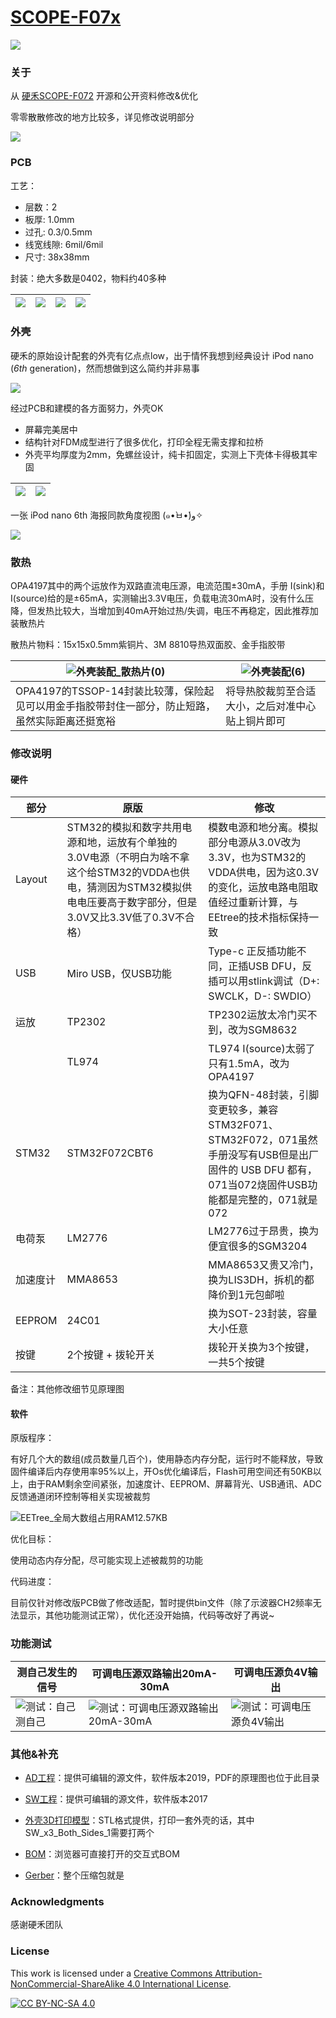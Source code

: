 # [SCOPE-F07x](https://github.com/oldgerman/SCOPE-F07x)

![](Images/外壳装配-0.jpg)

### 关于

从 [硬禾SCOPE-F072](https://github.com/EETree-git/SCOPE-F072) 开源和公开资料修改&优化

零零散散修改的地方比较多，详见修改说明部分

![](Images/SCOPE-F07x_MIndMap_Main.png)

### PCB

工艺：

- 层数：2
- 板厚: 1.0mm 
- 过孔: 0.3/0.5mm
- 线宽线隙: 6mil/6mil
- 尺寸: 38x38mm

封装：绝大多数是0402，物料约40多种

| ![](Images/3d_1.png) | ![](Images/3d_2.png) | ![](Images/3d_3_png.png) | ![](Images/3d_4_png.png) |
| -------------------- | -------------------- | ------------------------ | ------------------------ |

### 外壳



硬禾的原始设计配套的外壳有亿点点low，出于情怀我想到经典设计 iPod nano (*6th* generation)，然而想做到这么简约并非易事

![](Images/wikipedia_IPOD-NANO-6th.png)

经过PCB和建模的各方面努力，外壳OK

- 屏幕完美居中
- 结构针对FDM成型进行了很多优化，打印全程无需支撑和拉桥
- 外壳平均厚度为2mm，免螺丝设计，纯卡扣固定，实测上下壳体卡得极其牢固

| ![](Images/CASE_3D_1.png) | ![](Images/CASE_3D_2.png) |
| ------------------------- | ------------------------- |

一张 iPod nano 6th 海报同款角度视图 (๑•̀ㅂ•́)و✧

![](Images/SW_six-view_2.png)

### 散热

OPA4197其中的两个运放作为双路直流电压源，电流范围±30mA，手册 I(sink)和I(source)给的是±65mA，实测输出3.3V电压，负载电流30mA时，没有什么压降，但发热比较大，当增加到40mA开始过热/失调，电压不再稳定，因此推荐加装散热片

散热片物料：15x15x0.5mm紫铜片、3M 8810导热双面胶、金手指胶带

| ![外壳装配_散热片(0)](Images/外壳装配_散热片(0).jpeg)        | ![外壳装配(6)](Images/外壳装配(6).jpeg)          |
| ------------------------------------------------------------ | ------------------------------------------------ |
| OPA4197的TSSOP-14封装比较薄，保险起见可以用金手指胶带封住一部分，防止短路，虽然实际距离还挺宽裕 | 将导热胶裁剪至合适大小，之后对准中心贴上铜片即可 |

### 修改说明

#### 硬件

| 部分     | 原版                                                         | 修改                                                         |
| -------- | ------------------------------------------------------------ | ------------------------------------------------------------ |
| Layout   | STM32的模拟和数字共用电源和地，运放有个单独的3.0V电源（不明白为啥不拿这个给STM32的VDDA也供电，猜测因为STM32模拟供电电压要高于数字部分，但是3.0V又比3.3V低了0.3V不合格） | 模数电源和地分离。模拟部分电源从3.0V改为3.3V，也为STM32的VDDA供电，因为这0.3V的变化，运放电路电阻取值经过重新计算，与EEtree的技术指标保持一致 |
| USB      | Miro USB，仅USB功能                                          | Type-c 正反插功能不同，正插USB DFU，反插可以用stlink调试（D+: SWCLK，D-: SWDIO） |
| 运放     | TP2302                                                       | TP2302运放太冷门买不到，改为SGM8632                          |
|          | TL974                                                        | TL974 I(source)太弱了只有1.5mA，改为OPA4197                  |
| STM32    | STM32F072CBT6                                                | 换为QFN-48封装，引脚变更较多，兼容STM32F071、STM32F072，071虽然手册没写有USB但是出厂固件的 USB DFU 都有，071当072烧固件USB功能都是完整的，071就是072 |
| 电荷泵   | LM2776                                                       | LM2776过于昂贵，换为便宜很多的SGM3204                        |
| 加速度计 | MMA8653                                                      | MMA8653又贵又冷门，换为LIS3DH，拆机的都降价到1元包邮啦       |
| EEPROM   | 24C01                                                        | 换为SOT-23封装，容量大小任意                                 |
| 按键     | 2个按键 + 拨轮开关                                           | 拨轮开关换为3个按键，一共5个按键                             |

备注：其他修改细节见原理图

#### 软件

原版程序：

有好几个大的数组(成员数量几百个)，使用静态内存分配，运行时不能释放，导致固件编译后内存使用率95%以上，开Os优化编译后，Flash可用空间还有50KB以上，由于RAM剩余空间紧张，加速度计、EEPROM、屏幕背光、USB通讯、ADC反馈通道闭环控制等相关实现被裁剪

![EETree_全局大数组占用RAM12.57KB](Images/EETree_全局大数组占用RAM12.57KB.png)

优化目标：

使用动态内存分配，尽可能实现上述被裁剪的功能

代码进度：

目前仅针对修改版PCB做了修改适配，暂时提供bin文件（除了示波器CH2频率无法显示，其他功能测试正常），优化还没开始搞，代码等改好了再说~

### 功能测试

| 测自己发生的信号                                 | 可调电压源双路输出20mA-30mA                                  | 可调电压源负4V输出                                           |
| ------------------------------------------------ | ------------------------------------------------------------ | ------------------------------------------------------------ |
| ![测试：自己测自己](Images/测试：自己测自己.JPG) | ![测试：可调电压源双路输出20mA-30mA](Images/测试：可调电压源双路输出20mA-30mA.JPG) | ![测试：可调电压源负4V输出](Images/测试：可调电压源负4V输出.JPG) |

### 其他&补充

- [AD工程](https://github.com/oldgerman/SCOPE-F07x/tree/master/HardWare/AD_Project)：提供可编辑的源文件，软件版本2019，PDF的原理图也位于此目录

- [SW工程](https://github.com/oldgerman/SCOPE-F07x/tree/master/HardWare/SW_Project)：提供可编辑的源文件，软件版本2017

- [外壳3D打印模型](https://github.com/oldgerman/SCOPE-F07x/tree/master/HardWare/3D_Print)：STL格式提供，打印一套外壳的话，其中SW_x3_Both_Sides_1需要打两个
- [BOM](https://github.com/oldgerman/SCOPE-F07x/tree/master/HardWare/BOM/bom)：浏览器可直接打开的交互式BOM
- [Gerber](https://github.com/oldgerman/SCOPE-F07x/tree/master/HardWare/Gerber)：整个压缩包就是

### Acknowledgments

感谢硬禾团队

### License

This work is licensed under a
[Creative Commons Attribution-NonCommercial-ShareAlike 4.0 International License][cc-by-nc-sa].

[![CC BY-NC-SA 4.0][cc-by-nc-sa-image]][cc-by-nc-sa]

[cc-by-nc-sa]: http://creativecommons.org/licenses/by-nc-sa/4.0/
[cc-by-nc-sa-image]: https://i.creativecommons.org/l/by-nc-sa/4.0/88x31.png
